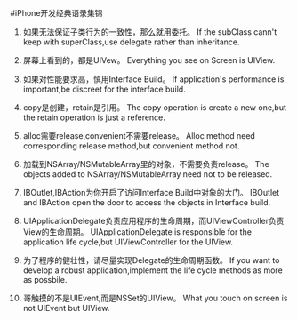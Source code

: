 #iPhone开发经典语录集锦

1. 如果无法保证子类行为的一致性，那么就用委托。
If the subClass cann't keep with superClass,use delegate rather than inheritance. 

2. 屏幕上看到的，都是UIVew。
Everything you see on Screen is UIView. 

3. 如果对性能要求高，慎用Interface Build。
If application's performance is important,be discreet for the interface build.

4. copy是创建，retain是引用。
The copy operation is create a new one,but the retain operation is just a reference. 

5. alloc需要release,convenient不需要release。
Alloc method need corresponding release method,but convenient method not. 

6. 加载到NSArray/NSMutableArray里的对象，不需要负责release。
The objects added to NSArray/NSMutableArray need not to be released.

7. IBOutlet,IBAction为你开启了访问Interface Build中对象的大门。
IBOutlet and IBAction open the door to access the objects in Interface build. 

8. UIApplicationDelegate负责应用程序的生命周期，而UIViewController负责View的生命周期。
UIApplicationDelegate is responsible for the application life cycle,but UIViewController for the UIView. 

9. 为了程序的健壮性，请尽量实现Delegate的生命周期函数。
If you want to develop a robust application,implement the life cycle methods as more as possbile. 

10. 哥触摸的不是UIEvent,而是NSSet的UIView。
What you touch on screen is not UIEvent but UIView.
